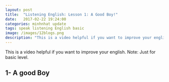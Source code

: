 ```yaml
---
layout: post
title:  "Listening English: Lesson 1: A Good Boy!"
date:   2017-02-22 19:24:00
categories: minhnhat update
tags: speak listening English basic
image: /images/12blogs.png
description: "This is a video helpful if you want to improve your english. Note: Just for basic level."
---
```

This is a video helpful if you want to improve your english. Note: Just for basic level.

## 1- A good Boy

<audio preload="auto">
      <source src="//tungns.top/assets/music/AGoodBoy.mp3">
    </audio>


